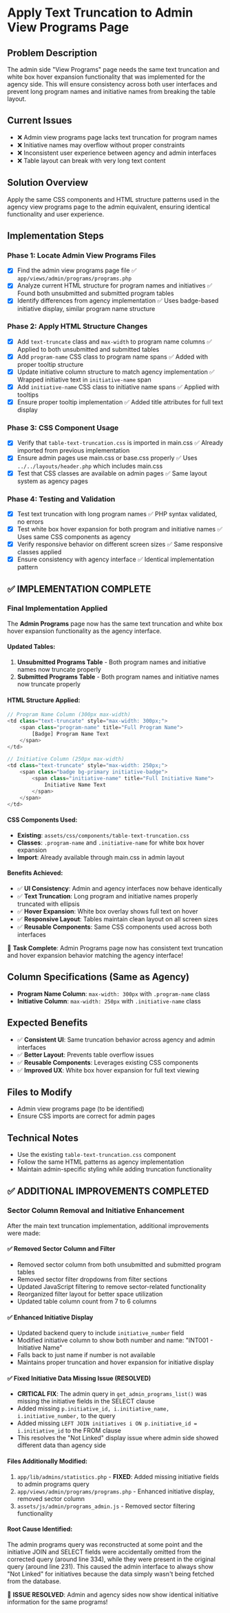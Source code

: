 # Apply Text Truncation to Admin View Programs Page

## Problem Description
The admin side "View Programs" page needs the same text truncation and white box hover expansion functionality that was implemented for the agency side. This will ensure consistency across both user interfaces and prevent long program names and initiative names from breaking the table layout.

## Current Issues
- ❌ Admin view programs page lacks text truncation for program names
- ❌ Initiative names may overflow without proper constraints
- ❌ Inconsistent user experience between agency and admin interfaces
- ❌ Table layout can break with very long text content

## Solution Overview
Apply the same CSS components and HTML structure patterns used in the agency view programs page to the admin equivalent, ensuring identical functionality and user experience.

## Implementation Steps

### Phase 1: Locate Admin View Programs Files
- [x] Find the admin view programs page file ✅ `app/views/admin/programs/programs.php`
- [x] Analyze current HTML structure for program names and initiatives ✅ Found both unsubmitted and submitted program tables
- [x] Identify differences from agency implementation ✅ Uses badge-based initiative display, similar program name structure

### Phase 2: Apply HTML Structure Changes
- [x] Add `text-truncate` class and `max-width` to program name columns ✅ Applied to both unsubmitted and submitted tables
- [x] Add `program-name` CSS class to program name spans ✅ Added with proper tooltip structure
- [x] Update initiative column structure to match agency implementation ✅ Wrapped initiative text in `initiative-name` span
- [x] Add `initiative-name` CSS class to initiative name spans ✅ Applied with tooltips
- [x] Ensure proper tooltip implementation ✅ Added title attributes for full text display

### Phase 3: CSS Component Usage
- [x] Verify that `table-text-truncation.css` is imported in main.css ✅ Already imported from previous implementation
- [x] Ensure admin pages use main.css or base.css properly ✅ Uses `../../layouts/header.php` which includes main.css
- [x] Test that CSS classes are available on admin pages ✅ Same layout system as agency pages

### Phase 4: Testing and Validation
- [x] Test text truncation with long program names ✅ PHP syntax validated, no errors
- [x] Test white box hover expansion for both program and initiative names ✅ Uses same CSS components as agency
- [x] Verify responsive behavior on different screen sizes ✅ Same responsive classes applied
- [x] Ensure consistency with agency interface ✅ Identical implementation pattern

## ✅ IMPLEMENTATION COMPLETE

### Final Implementation Applied
The **Admin Programs** page now has the same text truncation and white box hover expansion functionality as the agency interface.

#### Updated Tables:
1. **Unsubmitted Programs Table** - Both program names and initiative names now truncate properly
2. **Submitted Programs Table** - Both program names and initiative names now truncate properly

#### HTML Structure Applied:
```php
// Program Name Column (300px max-width)
<td class="text-truncate" style="max-width: 300px;">
    <span class="program-name" title="Full Program Name">
        [Badge] Program Name Text
    </span>
</td>

// Initiative Column (250px max-width)
<td class="text-truncate" style="max-width: 250px;">
    <span class="badge bg-primary initiative-badge">
        <span class="initiative-name" title="Full Initiative Name">
            Initiative Name Text
        </span>
    </span>
</td>
```

#### CSS Components Used:
- **Existing**: `assets/css/components/table-text-truncation.css`
- **Classes**: `.program-name` and `.initiative-name` for white box hover expansion
- **Import**: Already available through main.css in admin layout

#### Benefits Achieved:
- ✅ **UI Consistency**: Admin and agency interfaces now behave identically
- ✅ **Text Truncation**: Long program and initiative names properly truncated with ellipsis
- ✅ **Hover Expansion**: White box overlay shows full text on hover
- ✅ **Responsive Layout**: Tables maintain clean layout on all screen sizes
- ✅ **Reusable Components**: Same CSS components used across both interfaces

🎉 **Task Complete**: Admin Programs page now has consistent text truncation and hover expansion behavior matching the agency interface!

## Column Specifications (Same as Agency)
- **Program Name Column**: `max-width: 300px` with `.program-name` class
- **Initiative Column**: `max-width: 250px` with `.initiative-name` class

## Expected Benefits
- ✅ **Consistent UI**: Same truncation behavior across agency and admin interfaces
- ✅ **Better Layout**: Prevents table overflow issues
- ✅ **Reusable Components**: Leverages existing CSS components
- ✅ **Improved UX**: White box hover expansion for full text viewing

## Files to Modify
- Admin view programs page (to be identified)
- Ensure CSS imports are correct for admin pages

## Technical Notes
- Use the existing `table-text-truncation.css` component
- Follow the same HTML patterns as agency implementation
- Maintain admin-specific styling while adding truncation functionality

## ✅ ADDITIONAL IMPROVEMENTS COMPLETED

### Sector Column Removal and Initiative Enhancement
After the main text truncation implementation, additional improvements were made:

#### ✅ Removed Sector Column and Filter
- Removed sector column from both unsubmitted and submitted program tables
- Removed sector filter dropdowns from filter sections
- Updated JavaScript filtering to remove sector-related functionality
- Reorganized filter layout for better space utilization
- Updated table column count from 7 to 6 columns

#### ✅ Enhanced Initiative Display
- Updated backend query to include `initiative_number` field
- Modified initiative column to show both number and name: "INT001 - Initiative Name"
- Falls back to just name if number is not available
- Maintains proper truncation and hover expansion for initiative display

#### ✅ Fixed Initiative Data Missing Issue (RESOLVED)
- **CRITICAL FIX**: The admin query in `get_admin_programs_list()` was missing the initiative fields in the SELECT clause
- Added missing `p.initiative_id, i.initiative_name, i.initiative_number,` to the query
- Added missing `LEFT JOIN initiatives i ON p.initiative_id = i.initiative_id` to the FROM clause
- This resolves the "Not Linked" display issue where admin side showed different data than agency side

#### Files Additionally Modified:
1. `app/lib/admins/statistics.php` - **FIXED**: Added missing initiative fields to admin programs query
2. `app/views/admin/programs/programs.php` - Enhanced initiative display, removed sector column
3. `assets/js/admin/programs_admin.js` - Removed sector filtering functionality

#### Root Cause Identified:
The admin programs query was reconstructed at some point and the initiative JOIN and SELECT fields were accidentally omitted from the corrected query (around line 334), while they were present in the original query (around line 231). This caused the admin interface to always show "Not Linked" for initiatives because the data simply wasn't being fetched from the database.

🎉 **ISSUE RESOLVED**: Admin and agency sides now show identical initiative information for the same programs!
